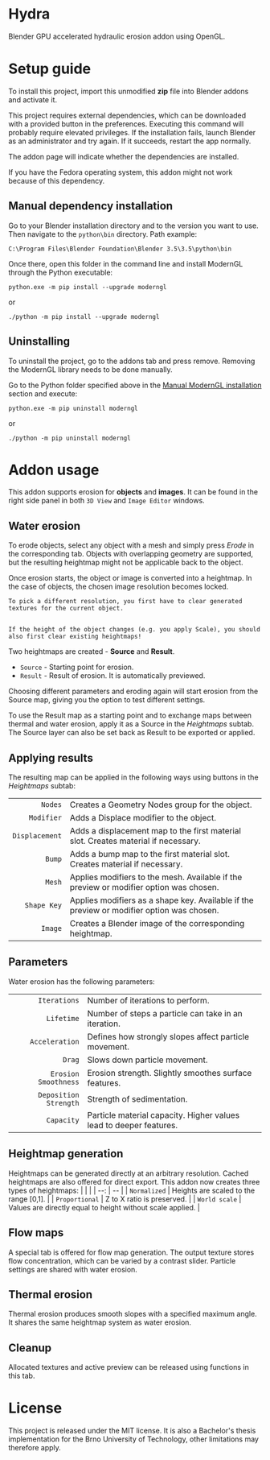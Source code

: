 # Hydra

Blender GPU accelerated hydraulic erosion addon using OpenGL.

Setup guide
===========

To install this project, import this unmodified **zip** file into Blender addons and activate it.

This project requires external dependencies, which can be downloaded with a provided button in the preferences.
Executing this command will probably require elevated privileges. If the installation fails, launch Blender as an administrator and try again.
If it succeeds, restart the app normally.

The addon page will indicate whether the dependencies are installed.

If you have the Fedora operating system, this addon might not work because of this dependency.

Manual dependency installation
----------------------------

Go to your Blender installation directory and to the version you want to use. Then navigate to the `python\bin` directory. Path example:

`C:\Program Files\Blender Foundation\Blender 3.5\3.5\python\bin`

Once there, open this folder in the command line and install ModernGL through the Python executable:

`python.exe -m pip install --upgrade moderngl`

or

`./python -m pip install --upgrade moderngl`

Uninstalling
------------

To uninstall the project, go to the addons tab and press remove. Removing the ModernGL library needs to be done manually.

Go to the Python folder specified above in the [Manual ModernGL installation](#manual-moderngl-installation) section and execute:

`python.exe -m pip uninstall moderngl`

or

`./python -m pip uninstall moderngl`

Addon usage
===========

This addon supports erosion for **objects** and **images**. It can be found in the right side panel in both `3D View` and `Image Editor` windows.

Water erosion
-------------

To erode objects, select any object with a mesh and simply press *Erode* in the corresponding tab.
Objects with overlapping geometry are supported, but the resulting heightmap might not be applicable back to the object.

Once erosion starts, the object or image is converted into a heightmap. In the case of objects, the chosen image resolution becomes locked.

    To pick a different resolution, you first have to clear generated textures for the current object.

    
    If the height of the object changes (e.g. you apply Scale), you should also first clear existing heightmaps!

Two heightmaps are created - **Source** and **Result**.

- `Source` - Starting point for erosion.
- `Result` - Result of erosion. It is automatically previewed.

Choosing different parameters and eroding again will start erosion from the Source map, giving you the option to test different settings.

To use the Result map as a starting point and to exchange maps between thermal and water erosion, apply it as a Source in the *Heightmaps* subtab. The Source layer can also be set back as Result to be exported or applied.

Applying results
----------------

The resulting map can be applied in the following ways using buttons in the *Heightmaps* subtab:

| | |
| --: | -- |
| `Nodes` | Creates a Geometry Nodes group for the object. |
| `Modifier` | Adds a Displace modifier to the object. |
| `Displacement` | Adds a displacement map to the first material slot. Creates material if necessary.|
| `Bump` | Adds a bump map to the first material slot. Creates material if necessary.|
| `Mesh` | Applies modifiers to the mesh. Available if the preview or modifier option was chosen.|
| `Shape Key` | Applies modifiers as a shape key. Available if the preview or modifier option was chosen.|
| `Image` | Creates a Blender image of the corresponding heightmap.|

Parameters
----------

Water erosion has the following parameters:

| | |
| --: | -- |
| `Iterations` | Number of iterations to perform. |
| `Lifetime` | Number of steps a particle can take in an iteration. |
| `Acceleration` | Defines how strongly slopes affect particle movement. |
| `Drag` | Slows down particle movement. |
| `Erosion Smoothness` | Erosion strength. Slightly smoothes surface features. |
| `Deposition Strength` | Strength of sedimentation. |
| `Capacity` | Particle material capacity. Higher values lead to deeper features. |

Heightmap generation
--------------------

Heightmaps can be generated directly at an arbitrary resolution. Cached heightmaps are also offered for direct export. This addon now creates three types of heightmaps:
| | |
| --: | -- |
| `Normalized` | Heights are scaled to the range \[0,1\]. |
| `Proportional` | Z to X ratio is preserved. |
| `World scale` | Values are directly equal to height without scale applied. |


Flow maps
---------

A special tab is offered for flow map generation. The output texture stores flow concentration, which can be varied by a contrast slider. Particle settings are shared with water erosion.

Thermal erosion
---------------

Thermal erosion produces smooth slopes with a specified maximum angle. It shares the same heightmap system as water erosion.

Cleanup
-------

Allocated textures and active preview can be released using functions in this tab.

License
=======

This project is released under the MIT license. It is also a Bachelor's thesis implementation for the Brno University of Technology, other limitations may therefore apply.